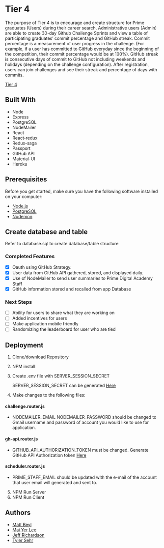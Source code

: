 # Tier 4

The purpose of Tier 4 is to encourage and create structure for Prime graduates (Users) during their career search. Administrative users (Admin) are able to create 30-day Github Challenge Sprints and view a table of participating graduates’ commit percentage and GitHub streak. Commit percentage is a measurement of user progress in the challenge. (For example, if a user has committed to GitHub everyday since the beginning of the competition, their commit percentage would be at 100%). GitHub streak is consecutive days of commit to GitHub not including weekends and holidays (depending on the challenge configuration). After registration, users can join challenges and see their streak and percentage of days with commits.

[Tier 4](http://tier4.herokuapp.com/#/home)

## Built With

- Node                  
- Express               
- PostgreSQL
- NodeMailer            
- React                 
- React-redux
- Redux-saga            
- Passport              
- GitHub API
- Material-UI           
- Heroku

## Prerequisites

   Before you get started, make sure you have the following software installed on your computer:

- [Node.js](https://nodejs.org/en/)
- [PostgreSQL](https://www.postgresql.org/)
- [Nodemon](https://nodemon.io/)

## Create database and table

   Refer to database.sql to create database/table structure

### Completed Features

- [x] Oauth using GitHub Strategy.
- [x] User data from GitHub API gathered, stored, and displayed daily.
- [x] Use of NodeMailer to send user summaries to Prime Digital Academy Staff
- [x] GitHub information stored and recalled from app Database

### Next Steps

- [ ] Ability for users to share what they are working on
- [ ] Added incentives for users
- [ ] Make application mobile friendly
- [ ] Randomizing the leaderboard for user who are tied

## Deployment

1. Clone/download Repository
2. NPM install
3. Create .env file with SERVER_SESSION_SECRET
    
   SERVER_SESSION_SECRET can be generated [Here](https://passwordsgenerator.net/)
4. Make changes to the following files:
#### challenge.router.js
* NODEMAILER_EMAIL NODEMAILER_PASSWORD should be changed to Gmail username and password of account you would like to use for application.
#### gh-api.router.js
* GITHUB_API_AUTHORIZATION_TOKEN must be changed. Generate GitHub API Authorization token [Here](https://github.com/settings/tokens)
#### scheduler.router.js
* PRIME_STAFF_EMAIL should be updated with the e-mail of the account that user email will generated and sent to.
5. NPM Run Server
6. NPM Run Client

## Authors

- [Matt Beyl](https://github.com/matthewbeyl)
- [Mai Yer Lee](https://github.com/Roboronnie)
- [Jeff Richardson](https://github.com/jjrich13)
- [Tyler Sehr](https://github.com/ReverendEd)

